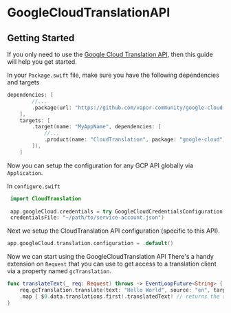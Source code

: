 # GoogleCloudTranslationAPI

## Getting Started
If you only need to use the [Google Cloud Translation API](https://cloud.google.com/translate), then this guide will help you get started.

In your `Package.swift` file, make sure you have the following dependencies and targets

```swift
dependencies: [
        //...
        .package(url: "https://github.com/vapor-community/google-cloud.git", from: "1.0.0"),
    ],
    targets: [
        .target(name: "MyAppName", dependencies: [
            //...
            .product(name: "CloudTranslation", package: "google-cloud"),
        ]),
    ]
```

Now you can setup the configuration for any GCP API globally via `Application`.

In `configure.swift`

```swift
 import CloudTranslation
 
 app.googleCloud.credentials = try GoogleCloudCredentialsConfiguration(projectId: "myprojectid-12345",
 credentialsFile: "~/path/to/service-account.json")
```
Next we setup the CloudTranslation API configuration (specific to this API).

```swift
app.googleCloud.translation.configuration = .default()
```

Now we can start using the GoogleCloudTranslation API
There's a handy extension on `Request` that you can use to get access to a translation client via a property named `gcTranslation`. 

```swift
func translateText(_ req: Request) throws -> EventLoopFuture<String> {    
    req.gcTranslation.translate(text: "Hello World", source: "en", target: "es")
    .map { $0.data.translations.first!.translatedText! // returns the spanish translation }
}
```
